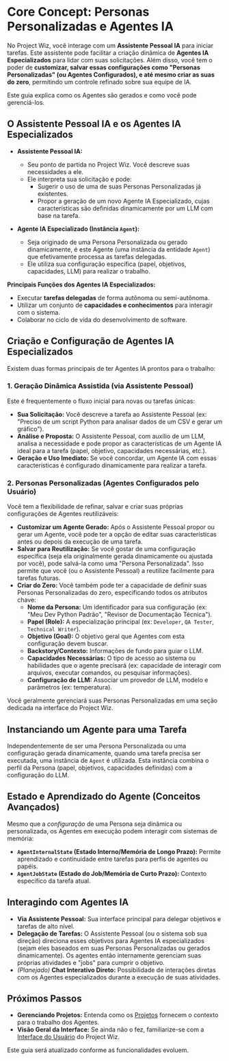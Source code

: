 # Core Concept: Personas Personalizadas e Agentes IA

No Project Wiz, você interage com um **Assistente Pessoal IA** para iniciar tarefas. Este assistente pode facilitar a criação dinâmica de **Agentes IA Especializados** para lidar com suas solicitações. Além disso, você tem o poder de **customizar, salvar essas configurações como "Personas Personalizadas" (ou Agentes Configurados), e até mesmo criar as suas do zero**, permitindo um controle refinado sobre sua equipe de IA.

Este guia explica como os Agentes são gerados e como você pode gerenciá-los.

## O Assistente Pessoal IA e os Agentes IA Especializados

*   **Assistente Pessoal IA:**
    *   Seu ponto de partida no Project Wiz. Você descreve suas necessidades a ele.
    *   Ele interpreta sua solicitação e pode:
        *   Sugerir o uso de uma de suas Personas Personalizadas já existentes.
        *   Propor a geração de um novo Agente IA Especializado, cujas características são definidas dinamicamente por um LLM com base na tarefa.

*   **Agente IA Especializado (Instância `Agent`):**
    *   Seja originado de uma Persona Personalizada ou gerado dinamicamente, é este Agente (uma instância da entidade `Agent`) que efetivamente processa as tarefas delegadas.
    *   Ele utiliza sua configuração específica (papel, objetivos, capacidades, LLM) para realizar o trabalho.

**Principais Funções dos Agentes IA Especializados:**
*   Executar **tarefas delegadas** de forma autônoma ou semi-autônoma.
*   Utilizar um conjunto de **capacidades e conhecimentos** para interagir com o sistema.
*   Colaborar no ciclo de vida do desenvolvimento de software.

## Criação e Configuração de Agentes IA Especializados

Existem duas formas principais de ter Agentes IA prontos para o trabalho:

### 1. Geração Dinâmica Assistida (via Assistente Pessoal)
Este é frequentemente o fluxo inicial para novas ou tarefas únicas:
*   **Sua Solicitação:** Você descreve a tarefa ao Assistente Pessoal (ex: "Preciso de um script Python para analisar dados de um CSV e gerar um gráfico").
*   **Análise e Proposta:** O Assistente Pessoal, com auxílio de um LLM, analisa a necessidade e pode propor as características de um Agente IA ideal para a tarefa (papel, objetivo, capacidades necessárias, etc.).
*   **Geração e Uso Imediato:** Se você concordar, um Agente IA com essas características é configurado dinamicamente para realizar a tarefa.

### 2. Personas Personalizadas (Agentes Configurados pelo Usuário)
Você tem a flexibilidade de refinar, salvar e criar suas próprias configurações de Agentes reutilizáveis:

*   **Customizar um Agente Gerado:** Após o Assistente Pessoal propor ou gerar um Agente, você pode ter a opção de editar suas características antes ou depois da execução de uma tarefa.
*   **Salvar para Reutilização:** Se você gostar de uma configuração específica (seja ela originalmente gerada dinamicamente ou ajustada por você), pode salvá-la como uma "Persona Personalizada". Isso permite que você (ou o Assistente Pessoal) a reutilize facilmente para tarefas futuras.
*   **Criar do Zero:** Você também pode ter a capacidade de definir suas Personas Personalizadas do zero, especificando todos os atributos chave:
    *   **Nome da Persona:** Um identificador para sua configuração (ex: "Meu Dev Python Padrão", "Revisor de Documentação Técnica").
    *   **Papel (Role):** A especialização principal (ex: `Developer`, `QA Tester`, `Technical Writer`).
    *   **Objetivo (Goal):** O objetivo geral que Agentes com esta configuração devem buscar.
    *   **Backstory/Contexto:** Informações de fundo para guiar o LLM.
    *   **Capacidades Necessárias:** O tipo de acesso ao sistema ou habilidades que o agente precisará (ex: capacidade de interagir com arquivos, executar comandos, ou pesquisar informações).
    *   **Configuração de LLM:** Associar um provedor de LLM, modelo e parâmetros (ex: temperatura).

Você geralmente gerenciará suas Personas Personalizadas em uma seção dedicada na interface do Project Wiz.

## Instanciando um Agente para uma Tarefa
Independentemente de ser uma Persona Personalizada ou uma configuração gerada dinamicamente, quando uma tarefa precisa ser executada, uma instância de `Agent` é utilizada. Esta instância combina o perfil da Persona (papel, objetivos, capacidades definidas) com a configuração do LLM.

## Estado e Aprendizado do Agente (Conceitos Avançados)
Mesmo que a *configuração* de uma Persona seja dinâmica ou personalizada, os Agentes em execução podem interagir com sistemas de memória:
*   **`AgentInternalState` (Estado Interno/Memória de Longo Prazo):** Permite aprendizado e continuidade entre tarefas para perfis de agentes ou papéis.
*   **`AgentJobState` (Estado do Job/Memória de Curto Prazo):** Contexto específico da tarefa atual.

## Interagindo com Agentes IA
*   **Via Assistente Pessoal:** Sua interface principal para delegar objetivos e tarefas de alto nível.
*   **Delegação de Tarefas:** O Assistente Pessoal (ou o sistema sob sua direção) direciona esses objetivos para Agentes IA especializados (sejam eles baseados em suas Personas Personalizadas ou gerados dinamicamente). Os agentes então internamente gerenciam suas próprias atividades e "jobs" para cumprir o objetivo.
*   *(Planejado)* **Chat Interativo Direto:** Possibilidade de interações diretas com os Agentes especializados durante a execução de suas atividades.

## Próximos Passos
*   **Gerenciando Projetos:** Entenda como os [Projetos](./02-projects.md) fornecem o contexto para o trabalho dos Agentes.
*   **Visão Geral da Interface:** Se ainda não o fez, familiarize-se com a [Interface do Usuário](../03-interface-overview.md) do Project Wiz.

Este guia será atualizado conforme as funcionalidades evoluem.
